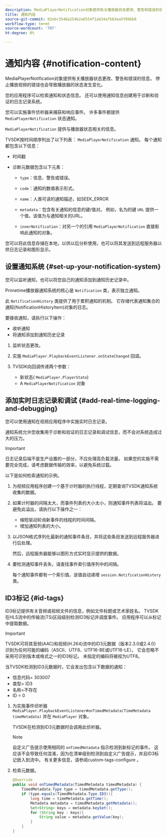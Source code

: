 ```yaml
---
description: MediaPlayerNotification对象提供有关播放器状态更改、警告和错误的信息。 停止播放视频的错误也会导致播放器的状态发生变化。
title: 通知内容
source-git-commit: 02ebc3548a254b2a6554f1ab34afbb3ea5f09bb8
workflow-type: tm+mt
source-wordcount: '707'
ht-degree: 0%

---
```


# 通知内容 {#notification-content}

MediaPlayerNotification对象提供有关播放器状态更改、警告和错误的信息。 停止播放视频的错误也会导致播放器的状态发生变化。

您的应用程序可以检索通知和状态信息。 还可以使用通知信息创建用于诊断和验证的日志记录系统。

您可以实施事件侦听器来捕获和响应事件。 许多事件都提供 `MediaPlayerNotification` 状态通知。

`MediaPlayerNotification` 提供与播放器状态相关的信息。

TVSDK按时间顺序列出了以下列表： `MediaPlayerNotification` 通知。 每个通知都包含以下信息：

* 时间戳
* 诊断元数据包含以下元素：

   * `type`：信息、警告或错误。
   * `code`：通知的数值表示形式。
   * `name`：人类可读的通知描述，如SEEK_ERROR
   * `metadata`：包含有关通知的信息的键/值对。 例如，名为的键 `URL` 提供一个值，该值为与通知相关的URL。

   * `innerNotification`：对另一个的引用 `MediaPlayerNotification` 直接影响此通知的对象。

您可以将此信息存储在本地，以供以后分析使用，也可以将其发送到远程服务器以供日志记录和图形显示。

## 设置通知系统 {#set-up-your-notification-system}

您可以监听通知，也可以将您自己的通知添加到通知历史记录中。

Primetime播放器通知系统的核心是 `Notification` 类，表示独立通知。

此 `NotificationHistory` 类提供了用于累积通知的机制。 它存储代表通知集合的通知(NotificationHistoryItem)对象的日志。

要接收通知，请执行以下操作：

* 收听通知
* 将通知添加到通知历史记录

1. 监听状态更改。
1. 实施 `MediaPlayer.PlaybackEventListener.onStateChanged` 回调。
1. TVSDK向回调传递两个参数：

   * 新状态( `MediaPlayer.PlayerState`)
   * A `MediaPlayerNotification` 对象

## 添加实时日志记录和调试 {#add-real-time-logging-and-debugging}

您可以使用通知在视频应用程序中实施实时日志记录。

通知系统允许您收集用于诊断和验证的日志记录和调试信息，而不会对系统造成过大的压力。

>[!IMPORTANT]
>
>日志记录后端不是生产设置的一部分，不应处理高负载流量。 如果您的实施不需要完全完成，请考虑数据传输的效率，以避免系统过载。

以下是如何检索通知的示例。

1. 为视频应用程序创建一个基于计时器的执行线程，定期查询TVSDK通知系统收集的数据。

1. 如果计时器的间隔太大，而事件列表的大小太小，则通知事件列表将溢出。 要避免此溢出，请执行以下操作之一：

   * 缩短驱动轮询新事件的线程的时间间隔。
   * 增加通知列表的大小。

1. 以JSON格式序列化最新的通知事件条目，并将这些条目发送到远程服务器进行后处理。

   然后，远程服务器能够以图形方式实时显示提供的数据。
1. 要检测通知事件丢失，请查找事件索引值序列中的间隔。

   每个通知事件都有一个索引值，该值自动递增 `session.NotificationHistory` 类。

## ID3标记 {#id-tags}

ID3标记提供有关音频或视频文件的信息，例如文件标题或艺术家姓名。 TVSDK在HLS流中的传输流(TS)区段级别检测ID3标记并调度事件。 应用程序可以从标记中提取数据。

>[!IMPORTANT]
>
>TVSDK可将其音频(AAC)和视频(H.264)流中的ID3元数据（版本2.3.0或2.4.0）识别为任何可能的编码（ASCII、UTF8、UTF16-BE或UTF16-LE）。 它会忽略不采用可识别版本或格式之一的ID3标记。 未指定的编码将被视为UTF8。

当TVSDK检测到ID3元数据时，它会发出包含以下数据的通知：

* 信息代码= 303007
* 类型= ID3
* 名称=不存在
* ID = 0

1. 为实施事件侦听器 `MediaPlayer.PlaybackEventListener#onTimedMetadata(TimeMetadata timeMetadata)` 并在 `MediaPlayer` 对象。

   TVSDK在检测到ID3元数据时会调用此侦听器。

   >[!NOTE]
   >
   >自定义广告提示使用相同的 `onTimedMetadata` 指示检测到新标记的事件。 这应该不会导致任何混淆，因为在清单级别检测到自定义广告提示，并且ID3标记嵌入到流中。 有关更多信息，请参阅custom-tags-configure 。

1. 检索元数据。

   ```java
   @Override 
   public void onTimedMetadata(TimedMetadata timedMetadata) { 
       TimedMetadata.Type type = timedMetadata.getType(); 
       if (type.equals(TimedMetadata.Type.ID3)){ 
           long time = timeMetadata.getTime(); 
           Metadata metadata = timedMetadata.getMetadata(); 
           Set<String> keys = metadata.keySet(); 
           for (String key : keys){ 
               String value = metadata.getValue(key); 
           } 
       } 
   }
   ```
